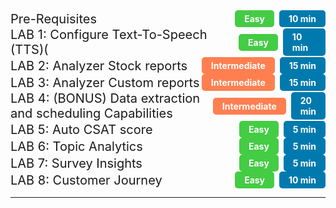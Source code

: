 <!-- ## Objectives -->

<!-- This Lab has been split into four parts. -->

<!-- 1. First part of this Lab **introduces** you to the **current Analyzer User Interface** as well as the **New Analyzer User Interface (Analyzer UX Refresh).**

   > Note: **Important to point out** that the New Analyzer User Interface is in **Early Access phase** and has access only to Historical Stock Reports.
   > {: .block-warning }

2. In the second part we will look how **key Contact Center personas (Administrators, Supervisors and Contact Center Analysts) can use Analyzer** to extract some key Contact Center KPIs and actionable insights around **Contact Center Operational Performance, Customer Experience and Agent Performance** using the various **Stock** reports and dashboards.
3. In the third part we will walk through how we can **create custom reports** to extract key Contact Center data insights.
4. Last chapter covers key data and reporting capabilities like the **export of reporting data, report scheduling and the available Data APIs** to extract the data. -->

<!-- # Table of Contents

# Reporting Lab Table of Contents -->

<details>
  <summary style="display: flex; justify-content: space-between; align-items: center;">
    <span style="font-size: 20px;">Pre-Requisites</span>
    <span style="display: flex; align-items: center;">
      <span style="background-color: #44cc44; color: white; padding: 5px 15px; font-weight: bold; border-radius: 5px; font-size: 14px;">Easy</span>&nbsp;&nbsp;
      <span style="background-color: #007AAE; color: white; padding: 5px 15px; font-weight: bold; border-radius: 5px; font-size: 14px;">10 min</span>
    </span>
  </summary>
  
  <table style="width: 100%; margin-top: 10px; border: 1px solid #ccc; border-collapse: collapse;">
    <thead>
      <tr style="background-color: #007AAE; color: white;">
        <th style="padding: 10px; text-align: left; border-bottom: 2px solid #005073;">Topic</th>
        <th style="padding: 10px; text-align: left; border-bottom: 2px solid #005073;">Type</th>
        <th style="padding: 10px; text-align: left; border-bottom: 2px solid #005073;">Link</th>
      </tr>
    </thead>
    <tbody>
      <tr style="background-color: #f9f9f9; color: #333;">
        <td style="padding: 10px; border: 1px solid #ddd;">Multiple Logins with Browser Profiles</td>
        <td style="padding: 10px; border: 1px solid #ddd;">Activity</td>
        <td style="padding: 10px; border: 1px solid #ddd;"> <a href="../Labguide/PreRequisites" style="color: #007AAE; text-decoration: none;">Go to section</a> </td>
      </tr>
      <tr style="background-color: #f9f9f9; color: #333;">
        <td style="padding: 10px; border: 1px solid #ddd;">Agent Login Walk Through</td>
        <td style="padding: 10px; border: 1px solid #ddd;">Activity</td>
        <td style="padding: 10px; border: 1px solid #ddd;"><a href="../Labguide/PreRequisites/#analyzer-login-process" style="color: #007AAE; text-decoration: none;">Go to section</a></td>
      </tr>
      <tr style="background-color: #f9f9f9; color: #333;">
        <td style="padding: 10px; border: 1px solid #ddd;">Supervsior Login Walk Through</td>
        <td style="padding: 10px; border: 1px solid #ddd;">Activity</td>
        <td style="padding: 10px; border: 1px solid #ddd;"><a href="../Labguide/PreRequisites/#analyzer-login-process" style="color: #007AAE; text-decoration: none;">Go to section</a></td>
      </tr>
      <tr style="background-color: #f9f9f9; color: #333;">
        <td style="padding: 10px; border: 1px solid #ddd;">Flow Control Walk Through</td>
        <td style="padding: 10px; border: 1px solid #ddd;">Activity</td>
        <td style="padding: 10px; border: 1px solid #ddd;"><a href="../Labguide/PreRequisites/#analyzer-login-process" style="color: #007AAE; text-decoration: none;">Go to section</a></td>
      </tr>       
    </tbody>
  </table>
</details>

<style>
  /* Default (Light Mode) Styles */
  :root {
    --bg-color: #f5f7fa;         /* Light background for the page */
    --table-border-color: #ccc;  /* Light border */
    --header-bg-color: #007AAE;  /* Header background */
    --header-border-color: #005073; /* Darker header border */
    --header-text-color: white;   /* White text for header */
    --row-bg-color: #f9f9f9;      /* Light gray for row */
    --text-color: #333;           /* Dark text for light mode */
    --link-color: #007AAE;        /* Link color */
  }

  /* Dark Mode Styles */
  @media (prefers-color-scheme: dark) {
    :root {
      --bg-color: #2c2c2c;        /* Dark background for the page */
      --table-border-color: #555;  /* Darker border */
      --header-bg-color: #005073;  /* Darker header */
      --header-border-color: #333;  /* Darker header border */
      --header-text-color: white;   /* White text for header */
      --row-bg-color: #3b3b3b;     /* Darker row background */
      --text-color: #f5f5f5;       /* Light text for dark mode */
      --link-color: #66ccff;       /* Brighter link color */
    }
  }

  /* General styles for the details summary */
  details summary {
    cursor: pointer; /* Add a pointer cursor for better UX */
  }

  /* Link hover effect */
  a:hover {
    color: #33aaff; /* Hover effect for links */
  }
</style>

<!-- PART 1 -->

<details>
  <summary style="display: flex; justify-content: space-between; align-items: center;">
    <span style="font-size: 20px;">LAB 1: Configure Text-To-Speech (TTS)(</span>
    <span style="display: flex; align-items: center;">
      <span style="background-color: #44cc44; color: white; padding: 5px 15px; font-weight: bold; border-radius: 5px; font-size: 14px;">Easy</span>&nbsp;&nbsp;
      <span style="background-color: #007AAE; color: white; padding: 5px 15px; font-weight: bold; border-radius: 5px; font-size: 14px;">10 min</span>
    </span>
  </summary>
  
  <table style="width: 100%; margin-top: 10px; border: 1px solid #ccc; border-collapse: collapse;">
    <thead>
      <tr style="background-color: #007AAE; color: white;">
        <th style="padding: 10px; text-align: left; border-bottom: 2px solid #005073;">Topic</th>
        <th style="padding: 10px; text-align: left; border-bottom: 2px solid #005073;">Type</th>
        <th style="padding: 10px; text-align: left; border-bottom: 2px solid #005073;">Link</th>
      </tr>
    </thead>
    <tbody>
      <tr style="background-color: #f9f9f9; color: #333;">
        <td style="padding: 10px; border: 1px solid #ddd;">1.1: Enable Text-To-Speech </td>
        <td style="padding: 10px; border: 1px solid #ddd;">Exploration</td>
        <td style="padding: 10px; border: 1px solid #ddd;"> <a href="../Labguide/Lab1/#11-analyzer-user-interface" style="color: #007AAE; text-decoration: none;">Go to section</a> </td>
      </tr>
      <tr style="background-color: #f9f9f9; color: #333;">
        <td style="padding: 10px; border: 1px solid #ddd;">1.2: Setup Flow wiht Text-To-Speech</td>
        <td style="padding: 10px; border: 1px solid #ddd;">Activity</td>
        <td style="padding: 10px; border: 1px solid #ddd;"><a href="../Labguide/Lab1/#12-new-analyzer-user-interface" style="color: #007AAE; text-decoration: none;">Go to section</a></td>
      </tr>
    </tbody>
  </table>
</details>

<style>
  /* Default (Light Mode) Styles */
  :root {
    --bg-color: #f5f7fa;         /* Light background for the page */
    --table-border-color: #ccc;  /* Light border */
    --header-bg-color: #007AAE;  /* Header background */
    --header-border-color: #005073; /* Darker header border */
    --header-text-color: white;   /* White text for header */
    --row-bg-color: #f9f9f9;      /* Light gray for row */
    --text-color: #333;           /* Dark text for light mode */
    --link-color: #007AAE;        /* Link color */
  }

  /* Dark Mode Styles */
  @media (prefers-color-scheme: dark) {
    :root {
      --bg-color: #2c2c2c;        /* Dark background for the page */
      --table-border-color: #555;  /* Darker border */
      --header-bg-color: #005073;  /* Darker header */
      --header-border-color: #333;  /* Darker header border */
      --header-text-color: white;   /* White text for header */
      --row-bg-color: #3b3b3b;     /* Darker row background */
      --text-color: #f5f5f5;       /* Light text for dark mode */
      --link-color: #66ccff;       /* Brighter link color */
    }
  }

  /* General styles for the details summary */
  details summary {
    cursor: pointer; /* Add a pointer cursor for better UX */
  }

  /* Link hover effect */
  a:hover {
    color: #33aaff; /* Hover effect for links */
  }
</style>


<!-- PART 2 -->

<details>
  <summary style="display: flex; justify-content: space-between; align-items: center;">
    <span style="font-size: 20px;">LAB 2: Analyzer Stock reports</span>
    <span style="display: flex; align-items: center;">
      <span style="background-color: #FF7F50; color: white; padding: 5px 15px; font-weight: bold; border-radius: 5px; font-size: 14px;">Intermediate</span>&nbsp;&nbsp;
      <span style="background-color: #007AAE; color: white; padding: 5px 15px; font-weight: bold; border-radius: 5px; font-size: 14px;">15 min</span>
    </span>
  </summary>
  
  <table style="width: 100%; margin-top: 10px; border: 1px solid #ccc; border-collapse: collapse;">
    <thead>
      <tr style="background-color: #007AAE; color: white;">
        <th style="padding: 10px; text-align: left; border-bottom: 2px solid #005073;">Topic</th>
        <th style="padding: 10px; text-align: left; border-bottom: 2px solid #005073;">Type</th>
        <th style="padding: 10px; text-align: left; border-bottom: 2px solid #005073;">Link</th>
      </tr>
    </thead>
    <tbody>
      <tr style="background-color: #f9f9f9; color: #333;">
        <td style="padding: 10px; border: 1px solid #ddd;">2.1: High-level Contact Center Performance and Usage insights</td>
        <td style="padding: 10px; border: 1px solid #ddd;">Exploration</td>
        <td style="padding: 10px; border: 1px solid #ddd;"> <a href="../Labguide/Lab2/#21-high-level-contact-center-performance-and-usage-insights" style="color: #007AAE; text-decoration: none;">Go to section</a> </td>
      </tr>
      <tr style="background-color: #f9f9f9; color: #333;">
        <td style="padding: 10px; border: 1px solid #ddd;">2.2: Customer Experience and Queue Performance</td>
        <td style="padding: 10px; border: 1px solid #ddd;">Activity</td>
        <td style="padding: 10px; border: 1px solid #ddd;"><a href="../Labguide/Lab2/#22-customer-experience-and-queue-performance" style="color: #007AAE; text-decoration: none;">Go to section</a></td>
      </tr>
    </tbody>
  </table>
</details>

<style>
  /* Default (Light Mode) Styles */
  :root {
    --bg-color: #f5f7fa;         /* Light background for the page */
    --table-border-color: #ccc;  /* Light border */
    --header-bg-color: #007AAE;  /* Header background */
    --header-border-color: #005073; /* Darker header border */
    --header-text-color: white;   /* White text for header */
    --row-bg-color: #f9f9f9;      /* Light gray for row */
    --text-color: #333;           /* Dark text for light mode */
    --link-color: #007AAE;        /* Link color */
  }

  /* Dark Mode Styles */
  @media (prefers-color-scheme: dark) {
    :root {
      --bg-color: #2c2c2c;        /* Dark background for the page */
      --table-border-color: #555;  /* Darker border */
      --header-bg-color: #005073;  /* Darker header */
      --header-border-color: #333;  /* Darker header border */
      --header-text-color: white;   /* White text for header */
      --row-bg-color: #3b3b3b;     /* Darker row background */
      --text-color: #f5f5f5;       /* Light text for dark mode */
      --link-color: #66ccff;       /* Brighter link color */
    }
  }

  /* General styles for the details summary */
  details summary {
    cursor: pointer; /* Add a pointer cursor for better UX */
  }

  /* Link hover effect */
  a:hover {
    color: #33aaff; /* Hover effect for links */
  }
</style>

<!-- PART 3 -->

<details>
  <summary style="display: flex; justify-content: space-between; align-items: center;">
    <span style="font-size: 20px;">LAB 3: Analyzer Custom reports</span>
    <span style="display: flex; align-items: center;">
      <span style="background-color: #FF7F50; color: white; padding: 5px 15px; font-weight: bold; border-radius: 5px; font-size: 14px;">Intermediate</span>&nbsp;&nbsp;
      <span style="background-color: #007AAE; color: white; padding: 5px 15px; font-weight: bold; border-radius: 5px; font-size: 14px;">15 min</span>
    </span>
  </summary>
  
  <table style="width: 100%; margin-top: 10px; border: 1px solid #ccc; border-collapse: collapse;">
    <thead>
      <tr style="background-color: #007AAE; color: white;">
        <th style="padding: 10px; text-align: left; border-bottom: 2px solid #005073;">Topic</th>
        <th style="padding: 10px; text-align: left; border-bottom: 2px solid #005073;">Type</th>
        <th style="padding: 10px; text-align: left; border-bottom: 2px solid #005073;">Link</th>
      </tr>
    </thead>
    <tbody>
      <tr style="background-color: #f9f9f9; color: #333;">
        <td style="padding: 10px; border: 1px solid #ddd;">3.1: Create Custom Realtime Agent Report</td>
        <td style="padding: 10px; border: 1px solid #ddd;">Exploration</td>
        <td style="padding: 10px; border: 1px solid #ddd;"> <a href="../Labguide/Lab3/#31-create-custom-realtime-agent-report" style="color: #007AAE; text-decoration: none;">Go to section</a> </td>
      </tr>
      <!-- <tr style="background-color: #f9f9f9; color: #333;">
        <td style="padding: 10px; border: 1px solid #ddd;">2.2: Customer Experience and Queue Performance</td>
        <td style="padding: 10px; border: 1px solid #ddd;">Activity</td>
        <td style="padding: 10px; border: 1px solid #ddd;"><a href="../ReportingExperience/#22-customer-experience-and-queue-performance" style="color: #007AAE; text-decoration: none;">Go to section</a></td>
      </tr> -->
    </tbody>
  </table>
</details>

<style>
  /* Default (Light Mode) Styles */
  :root {
    --bg-color: #f5f7fa;         /* Light background for the page */
    --table-border-color: #ccc;  /* Light border */
    --header-bg-color: #007AAE;  /* Header background */
    --header-border-color: #005073; /* Darker header border */
    --header-text-color: white;   /* White text for header */
    --row-bg-color: #f9f9f9;      /* Light gray for row */
    --text-color: #333;           /* Dark text for light mode */
    --link-color: #007AAE;        /* Link color */
  }

  /* Dark Mode Styles */
  @media (prefers-color-scheme: dark) {
    :root {
      --bg-color: #2c2c2c;        /* Dark background for the page */
      --table-border-color: #555;  /* Darker border */
      --header-bg-color: #005073;  /* Darker header */
      --header-border-color: #333;  /* Darker header border */
      --header-text-color: white;   /* White text for header */
      --row-bg-color: #3b3b3b;     /* Darker row background */
      --text-color: #f5f5f5;       /* Light text for dark mode */
      --link-color: #66ccff;       /* Brighter link color */
    }
  }

  /* General styles for the details summary */
  details summary {
    cursor: pointer; /* Add a pointer cursor for better UX */
  }

  /* Link hover effect */
  a:hover {
    color: #33aaff; /* Hover effect for links */
  }
</style>

<!-- PART 4 -->

<details>
  <summary style="display: flex; justify-content: space-between; align-items: center;">
    <span style="font-size: 20px;">LAB 4: (BONUS) Data extraction and scheduling Capabilities</span>
    <span style="display: flex; align-items: center;">
      <span style="background-color: #FF7F50; color: white; padding: 5px 15px; font-weight: bold; border-radius: 5px; font-size: 14px;">Intermediate</span>&nbsp;&nbsp;
      <span style="background-color: #007AAE; color: white; padding: 5px 15px; font-weight: bold; border-radius: 5px; font-size: 14px;">20 min</span>
    </span>
  </summary>
  
  <table style="width: 100%; margin-top: 10px; border: 1px solid #ccc; border-collapse: collapse;">
    <thead>
      <tr style="background-color: #007AAE; color: white;">
        <th style="padding: 10px; text-align: left; border-bottom: 2px solid #005073;">Topic</th>
        <th style="padding: 10px; text-align: left; border-bottom: 2px solid #005073;">Type</th>
        <th style="padding: 10px; text-align: left; border-bottom: 2px solid #005073;">Link</th>
      </tr>
    </thead>
    <tbody>
      <tr style="background-color: #f9f9f9; color: #333;">
        <td style="padding: 10px; border: 1px solid #ddd;">4.1: Export Data as Excel or CSV</td>
        <td style="padding: 10px; border: 1px solid #ddd;">Exploration</td>
        <td style="padding: 10px; border: 1px solid #ddd;"> <a href="../Labguide/Lab4/#41-export-data-as-excel-or-csv" style="color: #007AAE; text-decoration: none;">Go to section</a> </td>
      </tr>
      <tr style="background-color: #f9f9f9; color: #333;">
        <td style="padding: 10px; border: 1px solid #ddd;">4.2: Visualization Scheduler</td>
        <td style="padding: 10px; border: 1px solid #ddd;">Activity</td>
        <td style="padding: 10px; border: 1px solid #ddd;"><a href="../Labguide/Lab4/#42-visualization-scheduler" style="color: #007AAE; text-decoration: none;">Go to section</a></td>
      </tr>
      <tr style="background-color: #f9f9f9; color: #333;">
        <td style="padding: 10px; border: 1px solid #ddd;">4.3: Search APIs</td>
        <td style="padding: 10px; border: 1px solid #ddd;">Activity</td>
        <td style="padding: 10px; border: 1px solid #ddd;"><a href="../Labguide/Lab4/#43-search-apis" style="color: #007AAE; text-decoration: none;">Go to section</a></td>
      </tr>
    </tbody>
  </table>
</details>

<style>
  /* Default (Light Mode) Styles */
  :root {
    --bg-color: #f5f7fa;         /* Light background for the page */
    --table-border-color: #ccc;  /* Light border */
    --header-bg-color: #007AAE;  /* Header background */
    --header-border-color: #005073; /* Darker header border */
    --header-text-color: white;   /* White text for header */
    --row-bg-color: #f9f9f9;      /* Light gray for row */
    --text-color: #333;           /* Dark text for light mode */
    --link-color: #007AAE;        /* Link color */
  }

  /* Dark Mode Styles */
  @media (prefers-color-scheme: dark) {
    :root {
      --bg-color: #2c2c2c;        /* Dark background for the page */
      --table-border-color: #555;  /* Darker border */
      --header-bg-color: #005073;  /* Darker header */
      --header-border-color: #333;  /* Darker header border */
      --header-text-color: white;   /* White text for header */
      --row-bg-color: #3b3b3b;     /* Darker row background */
      --text-color: #f5f5f5;       /* Light text for dark mode */
      --link-color: #66ccff;       /* Brighter link color */
    }
  }

  /* General styles for the details summary */
  details summary {
    cursor: pointer; /* Add a pointer cursor for better UX */
  }

  /* Link hover effect */
  a:hover {
    color: #33aaff; /* Hover effect for links */
  }
</style>

<!-- PART 5 -->

<details>
  <summary style="display: flex; justify-content: space-between; align-items: center;">
    <span style="font-size: 20px;">LAB 5: Auto CSAT score</span>
    <span style="display: flex; align-items: center;">
      <span style="background-color: #44cc44; color: white; padding: 5px 15px; font-weight: bold; border-radius: 5px; font-size: 14px;">Easy</span>&nbsp;&nbsp;
      <span style="background-color: #007AAE; color: white; padding: 5px 15px; font-weight: bold; border-radius: 5px; font-size: 14px;">5 min</span>
    </span>
  </summary>
  
  <table style="width: 100%; margin-top: 10px; border: 1px solid #ccc; border-collapse: collapse;">
    <thead>
      <tr style="background-color: #007AAE; color: white;">
        <th style="padding: 10px; text-align: left; border-bottom: 2px solid #005073;">Topic</th>
        <th style="padding: 10px; text-align: left; border-bottom: 2px solid #005073;">Type</th>
        <th style="padding: 10px; text-align: left; border-bottom: 2px solid #005073;">Link</th>
      </tr>
    </thead>
    <tbody>
      <tr style="background-color: #f9f9f9; color: #333;">
        <td style="padding: 10px; border: 1px solid #ddd;">5.1: What is Auto CSAT score?</td>
        <td style="padding: 10px; border: 1px solid #ddd;">Exploration</td>
        <td style="padding: 10px; border: 1px solid #ddd;"> <a href="../Labguide/Lab5/#51-what-is-auto-csat-score" style="color: #007AAE; text-decoration: none;">Go to section</a> </td>
      </tr>
      <tr style="background-color: #f9f9f9; color: #333;">
        <td style="padding: 10px; border: 1px solid #ddd;">5.2: How to setup Auto CSAT feature?</td>
        <td style="padding: 10px; border: 1px solid #ddd;">Exploration</td>
        <td style="padding: 10px; border: 1px solid #ddd;"> <a href="../Labguide/Lab5/#52-how-to-setup-auto-csat-feature" style="color: #007AAE; text-decoration: none;">Go to section</a> </td>
      </tr>
      <tr style="background-color: #f9f9f9; color: #333;">
        <td style="padding: 10px; border: 1px solid #ddd;">5.3: Where can the Auto CSAT score be viewed?</td>
        <td style="padding: 10px; border: 1px solid #ddd;">Exploration</td>
        <td style="padding: 10px; border: 1px solid #ddd;"> <a href="../Labguide/Lab5/#53-where-can-the-auto-csat-score-be-viewed" style="color: #007AAE; text-decoration: none;">Go to section</a> </td>
      </tr>
    </tbody>
  </table>
</details>

<style>

  /* Default (Light Mode) Styles */
  :root {
    --bg-color: #f5f7fa;         /* Light background for the page */
    --table-border-color: #ccc;  /* Light border */
    --header-bg-color: #007AAE;  /* Header background */
    --header-border-color: #005073; /* Darker header border */
    --header-text-color: white;   /* White text for header */
    --row-bg-color: #f9f9f9;      /* Light gray for row */
    --text-color: #333;           /* Dark text for light mode */
    --link-color: #007AAE;        /* Link color */
  }

  /* Dark Mode Styles */
  @media (prefers-color-scheme: dark) {
    :root {
      --bg-color: #2c2c2c;        /* Dark background for the page */
      --table-border-color: #555;  /* Darker border */
      --header-bg-color: #005073;  /* Darker header */
      --header-border-color: #333;  /* Darker header border */
      --header-text-color: white;   /* White text for header */
      --row-bg-color: #3b3b3b;     /* Darker row background */
      --text-color: #f5f5f5;       /* Light text for dark mode */
      --link-color: #66ccff;       /* Brighter link color */
    }
  }

  /* General styles for the details summary */
  details summary {
    cursor: pointer; /* Add a pointer cursor for better UX */
  }

  /* Link hover effect */
  a:hover {
    color: #33aaff; /* Hover effect for links */
  }
</style>

<!-- PART 6 -->

<details>
  <summary style="display: flex; justify-content: space-between; align-items: center;">
    <span style="font-size: 20px;">LAB 6: Topic Analytics</span>
    <span style="display: flex; align-items: center;">
      <span style="background-color: #44cc44; color: white; padding: 5px 15px; font-weight: bold; border-radius: 5px; font-size: 14px;">Easy</span>&nbsp;&nbsp;
      <span style="background-color: #007AAE; color: white; padding: 5px 15px; font-weight: bold; border-radius: 5px; font-size: 14px;">5 min</span>
    </span>
  </summary>
  
  <table style="width: 100%; margin-top: 10px; border: 1px solid #ccc; border-collapse: collapse;">
    <thead>
      <tr style="background-color: #007AAE; color: white;">
        <th style="padding: 10px; text-align: left; border-bottom: 2px solid #005073;">Topic</th>
        <th style="padding: 10px; text-align: left; border-bottom: 2px solid #005073;">Type</th>
        <th style="padding: 10px; text-align: left; border-bottom: 2px solid #005073;">Link</th>
      </tr>
    </thead>
    <tbody>
      <tr style="background-color: #f9f9f9; color: #333;">
        <td style="padding: 10px; border: 1px solid #ddd;">6.1: Access the Topic Analytics Portal</td>
        <td style="padding: 10px; border: 1px solid #ddd;">Exploration</td>
        <td style="padding: 10px; border: 1px solid #ddd;"> <a href="../Labguide/Lab6/#61-access-the-topic-analytics-portal" style="color: #007AAE; text-decoration: none;">Go to section</a> </td>
      </tr>
      <tr style="background-color: #f9f9f9; color: #333;">
        <td style="padding: 10px; border: 1px solid #ddd;">6.2: Review the Topic Collection</td>
        <td style="padding: 10px; border: 1px solid #ddd;">Activity</td>
        <td style="padding: 10px; border: 1px solid #ddd;"><a href="../Labguide/Lab6/#62-review-the-topic-collection" style="color: #007AAE; text-decoration: none;">Go to section</a></td>
      </tr>
      <tr style="background-color: #f9f9f9; color: #333;">
        <td style="padding: 10px; border: 1px solid #ddd;">6.3: Analyzing Conversations for a Given Topic</td>
        <td style="padding: 10px; border: 1px solid #ddd;">Activity</td>
        <td style="padding: 10px; border: 1px solid #ddd;"><a href="../Labguide/Lab6/#63-analyzing-conversations-for-a-given-topic" style="color: #007AAE; text-decoration: none;">Go to section</a></td>
      </tr>
    </tbody>
  </table>
</details>

<style>
  
  /* Default (Light Mode) Styles */
  :root {
    --bg-color: #f5f7fa;         /* Light background for the page */
    --table-border-color: #ccc;  /* Light border */
    --header-bg-color: #007AAE;  /* Header background */
    --header-border-color: #005073; /* Darker header border */
    --header-text-color: white;   /* White text for header */
    --row-bg-color: #f9f9f9;      /* Light gray for row */
    --text-color: #333;           /* Dark text for light mode */
    --link-color: #007AAE;        /* Link color */
  }

  /* Dark Mode Styles */
  @media (prefers-color-scheme: dark) {
    :root {
      --bg-color: #2c2c2c;        /* Dark background for the page */
      --table-border-color: #555;  /* Darker border */
      --header-bg-color: #005073;  /* Darker header */
      --header-border-color: #333;  /* Darker header border */
      --header-text-color: white;   /* White text for header */
      --row-bg-color: #3b3b3b;     /* Darker row background */
      --text-color: #f5f5f5;       /* Light text for dark mode */
      --link-color: #66ccff;       /* Brighter link color */
    }
  }

  /* General styles for the details summary */
  details summary {
    cursor: pointer; /* Add a pointer cursor for better UX */
  }

  /* Link hover effect */
  a:hover {
    color: #33aaff; /* Hover effect for links */
  }
</style>

<!-- PART 7 -->

<details>
  <summary style="display: flex; justify-content: space-between; align-items: center;">
    <span style="font-size: 20px;">LAB 7: Survey Insights</span>
    <span style="display: flex; align-items: center;">
      <span style="background-color: #44cc44; color: white; padding: 5px 15px; font-weight: bold; border-radius: 5px; font-size: 14px;">Easy</span>&nbsp;&nbsp;
      <span style="background-color: #007AAE; color: white; padding: 5px 15px; font-weight: bold; border-radius: 5px; font-size: 14px;">5 min</span>
    </span>
  </summary>
  
  <table style="width: 100%; margin-top: 10px; border: 1px solid #ccc; border-collapse: collapse;">
    <thead>
      <tr style="background-color: #007AAE; color: white;">
        <th style="padding: 10px; text-align: left; border-bottom: 2px solid #005073;">Topic</th>
        <th style="padding: 10px; text-align: left; border-bottom: 2px solid #005073;">Type</th>
        <th style="padding: 10px; text-align: left; border-bottom: 2px solid #005073;">Link</th>
      </tr>
    </thead>
    <tbody>
      <tr style="background-color: #f9f9f9; color: #333;">
        <td style="padding: 10px; border: 1px solid #ddd;">3.1: Create Custom Realtime Agent Report</td>
        <td style="padding: 10px; border: 1px solid #ddd;">Exploration</td>
        <td style="padding: 10px; border: 1px solid #ddd;"> <a href="../Labguide/Lab5" style="color: #007AAE; text-decoration: none;">Go to section</a> </td>
      </tr>
      <!-- <tr style="background-color: #f9f9f9; color: #333;">
        <td style="padding: 10px; border: 1px solid #ddd;">2.2: Customer Experience and Queue Performance</td>
        <td style="padding: 10px; border: 1px solid #ddd;">Activity</td>
        <td style="padding: 10px; border: 1px solid #ddd;"><a href="../ReportingExperience/#22-customer-experience-and-queue-performance" style="color: #007AAE; text-decoration: none;">Go to section</a></td>
      </tr> -->
    </tbody>
  </table>
</details>

<style>
  
  /* Default (Light Mode) Styles */
  :root {
    --bg-color: #f5f7fa;         /* Light background for the page */
    --table-border-color: #ccc;  /* Light border */
    --header-bg-color: #007AAE;  /* Header background */
    --header-border-color: #005073; /* Darker header border */
    --header-text-color: white;   /* White text for header */
    --row-bg-color: #f9f9f9;      /* Light gray for row */
    --text-color: #333;           /* Dark text for light mode */
    --link-color: #007AAE;        /* Link color */
  }

  /* Dark Mode Styles */
  @media (prefers-color-scheme: dark) {
    :root {
      --bg-color: #2c2c2c;        /* Dark background for the page */
      --table-border-color: #555;  /* Darker border */
      --header-bg-color: #005073;  /* Darker header */
      --header-border-color: #333;  /* Darker header border */
      --header-text-color: white;   /* White text for header */
      --row-bg-color: #3b3b3b;     /* Darker row background */
      --text-color: #f5f5f5;       /* Light text for dark mode */
      --link-color: #66ccff;       /* Brighter link color */
    }
  }

  /* General styles for the details summary */
  details summary {
    cursor: pointer; /* Add a pointer cursor for better UX */
  }

  /* Link hover effect */
  a:hover {
    color: #33aaff; /* Hover effect for links */
  }
</style>

<!-- PART 8 -->

<details>
  <summary style="display: flex; justify-content: space-between; align-items: center;">
    <span style="font-size: 20px;">LAB 8: Customer Journey</span>
    <span style="display: flex; align-items: center;">
      <span style="background-color: #44cc44; color: white; padding: 5px 15px; font-weight: bold; border-radius: 5px; font-size: 14px;">Easy</span>&nbsp;&nbsp;
      <span style="background-color: #007AAE; color: white; padding: 5px 15px; font-weight: bold; border-radius: 5px; font-size: 14px;">10 min</span>
    </span>
  </summary>
  
  <table style="width: 100%; margin-top: 10px; border: 1px solid #ccc; border-collapse: collapse;">
    <thead>
      <tr style="background-color: #007AAE; color: white;">
        <th style="padding: 10px; text-align: left; border-bottom: 2px solid #005073;">Topic</th>
        <th style="padding: 10px; text-align: left; border-bottom: 2px solid #005073;">Type</th>
        <th style="padding: 10px; text-align: left; border-bottom: 2px solid #005073;">Link</th>
      </tr>
    </thead>
    <tbody>
      <tr style="background-color: #f9f9f9; color: #333;">
        <td style="padding: 10px; border: 1px solid #ddd;">3.1: Create Custom Realtime Agent Report</td>
        <td style="padding: 10px; border: 1px solid #ddd;">Exploration</td>
        <td style="padding: 10px; border: 1px solid #ddd;"> <a href="../Labguide/Lab5" style="color: #007AAE; text-decoration: none;">Go to section</a> </td>
      </tr>
      <!-- <tr style="background-color: #f9f9f9; color: #333;">
        <td style="padding: 10px; border: 1px solid #ddd;">2.2: Customer Experience and Queue Performance</td>
        <td style="padding: 10px; border: 1px solid #ddd;">Activity</td>
        <td style="padding: 10px; border: 1px solid #ddd;"><a href="../ReportingExperience/#22-customer-experience-and-queue-performance" style="color: #007AAE; text-decoration: none;">Go to section</a></td>
      </tr> -->
    </tbody>
  </table>
</details>

<style>
  
  /* Default (Light Mode) Styles */
  :root {
    --bg-color: #f5f7fa;         /* Light background for the page */
    --table-border-color: #ccc;  /* Light border */
    --header-bg-color: #007AAE;  /* Header background */
    --header-border-color: #005073; /* Darker header border */
    --header-text-color: white;   /* White text for header */
    --row-bg-color: #f9f9f9;      /* Light gray for row */
    --text-color: #333;           /* Dark text for light mode */
    --link-color: #007AAE;        /* Link color */
  }

  /* Dark Mode Styles */
  @media (prefers-color-scheme: dark) {
    :root {
      --bg-color: #2c2c2c;        /* Dark background for the page */
      --table-border-color: #555;  /* Darker border */
      --header-bg-color: #005073;  /* Darker header */
      --header-border-color: #333;  /* Darker header border */
      --header-text-color: white;   /* White text for header */
      --row-bg-color: #3b3b3b;     /* Darker row background */
      --text-color: #f5f5f5;       /* Light text for dark mode */
      --link-color: #66ccff;       /* Brighter link color */
    }
  }

  /* General styles for the details summary */
  details summary {
    cursor: pointer; /* Add a pointer cursor for better UX */
  }

  /* Link hover effect */
  a:hover {
    color: #33aaff; /* Hover effect for links */
  }
</style>



--------------------------------------------------
<!-- Backup

### [Pre-Requisites](./ReportingExperience.md/#pre-requisites)

| Topic                                                                                                                                             | Type        | Dificulty    | Time   |
| ------------------------------------------------------------------------------------------------------------------------------------------------- | ----------- | ------------ | ------ |
| [Multiple Logins with Browser Profiles](./ReportingExperience.md/#pre-requisites)                                                                                                                 | Activity    | EASY         | 5 min  |
| [Agent Login Walk Through](./ReportingExperience.md/#analyzer-login-process)                                                                                     | Activity    | EASY         | 5 min  |
| [Supervsior Login Walk Through](./ReportingExperience.md/#analyzer-login-process)                                                                                     | Activity    | EASY         | 5 min  |
| [Flow Conrtol Walk Through](./ReportingExperience.md/#analyzer-login-process)                                                                                     | Activity    | EASY         | 5 min  |

### [Part 1: Analyzer User Interface](./ReportingExperience.md/#part-1-webex-contact-center-analyzer-user-interface)

| Topic                                                                                                                                             | Type        | Dificulty    | Time   |
| ------------------------------------------------------------------------------------------------------------------------------------------------- | ----------- | ------------ | ------ |
| [1.1: Analyzer User Interface](./ReportingExperience.md/#11-analyzer-user-interface)                                                                                       | Exploration | EASY         |  5 min |
| [1.2: NEW Analyzer User Interface](./ReportingExperience.md/#12-new-analyzer-user-interface)                                                                               | Activity    | EASY         |  10 min|

### [Part 2: Analyzer Stock reports](./ReportingExperience.md/#part-2-contact-center-insights-with-new-analyzer-stock-reports)

| Topic                                                                                                                                             | Type        | Dificulty    | Time   |
| ------------------------------------------------------------------------------------------------------------------------------------------------- | ----------- | ------------ | ------ |
| [2.1: High-level Contact Center Performance and Usage insights](./ReportingExperience.md/#21-high-level-contact-center-performance-and-usage-insights)                     | Activity    | EASY         |        |
| [2.2: Customer Experience and Queue Performance](./ReportingExperience.md/#22-customer-experience-and-queue-performance)                                                   | Activity    | INTERMEDIATE |        |

### [Part 3: Analyzer custom reports](./ReportingExperience.md/#part-3-bonus-contact-center-insights-with-analyzer-custom-reports-and-dashboards)

| Topic                                                                                                                                             | Type        | Dificulty    | Time   |
| ------------------------------------------------------------------------------------------------------------------------------------------------- | ----------- | ------------ | ------ |
| [3.1: Create Custom Realtime Agent Report](./ReportingExperience.md/#31-create-custom-realtime-agent-report)                                                               | Activity    | INTERMEDIATE |        |

### [Part 4: (BONUS) Data extraction and scheduling Capabilities](./ReportingExperience.md/#part-4-bonus-data-extraction-and-scheduling-capabilities)

| Topic                                                                                                                                             | Type        | Dificulty    | Time   |
| ------------------------------------------------------------------------------------------------------------------------------------------------- | ----------- | ------------ | ------ |
| [4.1: Export Data as Excel or CSV](./ReportingExperience.md/#41-export-data-as-excel-or-csv)                                                                               | Activity    | EASY         |        |
| [4.2: Visualization Scheduler](./ReportingExperience.md/#42-visualization-scheduler)                                                                                       | Activity    | EASY         |        |
| [4.3: Search APIs](./ReportingExperience.md/#43-search-apis)    -->
